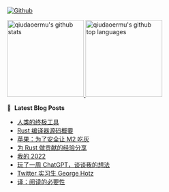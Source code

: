 [![Github](https://img.shields.io/github/followers/qiudaoermu?label=Follow&style=social)](https://github.com/qiudaoermu)

<a href="https://github.com/qiudaoermu">
  <img height="180em" src="https://github-readme-stats.vercel.app/api?username=qiudaoermu&show_icons=true&count_private=true" alt="qiudaoermu's github stats" />
  <img height="180em" src="https://github-readme-stats.vercel.app/api/top-langs/?username=qiudaoermu&layout=compact" alt="qiudaoermu's github top languages" />
</a>
<br/>

<!--
** qiudaoermu / qiudaoermu ** is a ✨ _special_ ✨ repository because its`README.md`(this file) appears on your GitHub profile.

Here are some ideas to get you started:

  - 🔭 I’m currently working on ...
- 🌱 I’m currently learning ...
- 👯 I’m looking to collaborate on ...
- 🤔 I’m looking for help with ...
- 💬 Ask me about ...
- 📫 How to reach me: ...
- 😄 Pronouns: ...
- ⚡ Fun fact: ...
-->

📕 &nbsp;**Latest Blog Posts**

<!-- BLOG-POST-LIST:START -->
- [人类的终极工具](http://catcoding.me/p/chatgpt-tools/)
- [Rust 编译器源码概要](http://catcoding.me/p/rustc-source/)
- [苹果：为了安全让 M2 吃灰](http://catcoding.me/p/apple-perf/)
- [为 Rust 做贡献的经验分享](http://catcoding.me/p/how-to-contribute-to-rust/)
- [我的 2022](http://catcoding.me/p/2022-summary/)
- [玩了一周 ChatGPT，谈谈我的想法](http://catcoding.me/p/chatgpt/)
- [Twitter 实习生 George Hotz](http://catcoding.me/p/geohot/)
- [译：阅读的必要性](http://catcoding.me/p/read/)
<!-- BLOG-POST-LIST:END -->


